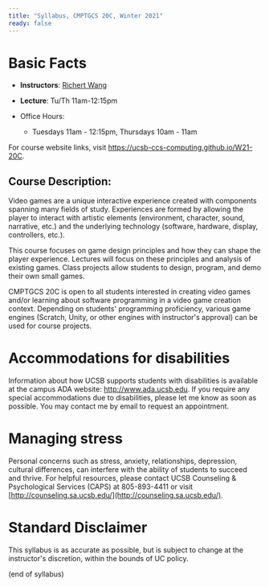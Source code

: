 ```yaml
---
title: "Syllabus, CMPTGCS 20C, Winter 2021"
ready: false
---
```


# Basic Facts

* **Instructors**:
   [Richert Wang](http://www.cs.ucsb.edu/~richert)
* **Lecture**: Tu/Th 11am-12:15pm
                       
* Office Hours:
   * Tuesdays 11am - 12:15pm, Thursdays 10am - 11am

For course website links, visit <https://ucsb-ccs-computing.github.io/W21-20C>.

## Course Description:

Video games are a unique interactive experience created with components spanning many fields of study. Experiences are formed by allowing the player to interact with artistic elements (environment, character, sound, narrative, etc.) and the underlying technology (software, hardware, display, controllers, etc.).

This course focuses on game design principles and how they can shape the player experience. Lectures will focus on these principles and analysis of existing games. Class projects allow students to design, program, and demo their own small games.

CMPTGCS 20C is open to all students interested in creating video games and/or learning about software programming in a video game creation context. Depending on students' programming proficiency, various game engines (Scratch, Unity, or other engines with instructor's approval) can be used for course projects.

# Accommodations for disabilities

Information about how UCSB supports students with disabilities is
available at the campus ADA website: <http://www.ada.ucsb.edu>. If you require any special accommodations due to disabilities, please let me know as soon as possible. You may contact me by email to request an appointment.

# Managing stress

Personal concerns such as stress, anxiety, relationships, depression, cultural differences, can interfere with the ability of students to succeed and thrive. For helpful resources, please contact UCSB Counseling & Psychological Services (CAPS) at 805-893-4411 or visit [http://counseling.sa.ucsb.edu/](http://counseling.sa.ucsb.edu/).

# Standard Disclaimer

This syllabus is as accurate as possible, but is subject to change at
the instructor's discretion, within the bounds of UC policy.

(end of syllabus)
